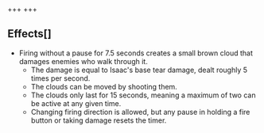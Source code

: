 +++
+++

Effects[]
---------


* Firing without a pause for 7.5 seconds creates a small brown cloud that damages enemies who walk through it.
	+ The damage is equal to Isaac's base tear damage, dealt roughly 5 times per second.
	+ The clouds can be moved by shooting them.
	+ The clouds only last for 15 seconds, meaning a maximum of two can be active at any given time.
	+ Changing firing direction is allowed, but any pause in holding a fire button or taking damage resets the timer.


